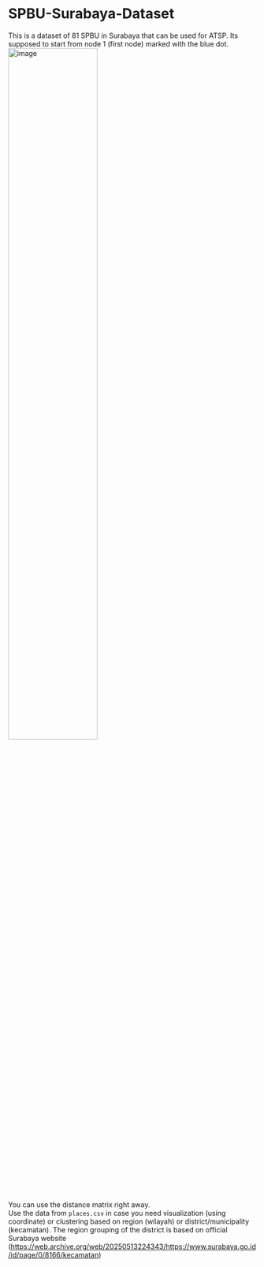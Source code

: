 # SPBU-Surabaya-Dataset
This is a dataset of 81 SPBU in Surabaya that can be used for ATSP. Its supposed to start from node 1 (first node) marked with the blue dot.
<img width="60%" alt="image" src="https://github.com/user-attachments/assets/7eb76b1c-294a-4bbe-9258-925e7bf5a75c" />  
You can use the distance matrix right away.  
Use the data from `places.csv` in case you need visualization (using coordinate) or clustering based on region (wilayah) or district/municipality (kecamatan). The region grouping of the district is based on official Surabaya website (https://web.archive.org/web/20250513224343/https://www.surabaya.go.id/id/page/0/8166/kecamatan)
